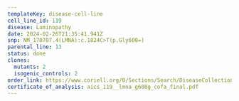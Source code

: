 ```yaml
---
templateKey: disease-cell-line
cell_line_id: 119
disease: Laminopathy
date: 2024-02-26T21:35:41.941Z
snp: NM_170707.4(LMNA):c.1824C>T(p.Gly608=)
parental_line: 13
status: done
clones:
  mutants: 2
  isogenic_controls: 2
order_link: https://www.coriell.org/0/Sections/Search/DiseaseCollection_Detail.aspx?Ref=AICS-0119&Product=CiPSC&PgId=166
certificate_of_analysis: aics_119__lmna_g608g_cofa_final.pdf
---
```

